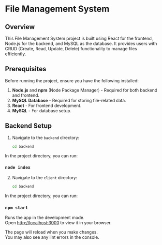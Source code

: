 # File Management System

## Overview
This File Management System project is built using React for the frontend, Node.js for the backend, and MySQL as the database. It provides users with CRUD (Create, Read, Update, Delete) functionality to manage files efficiently.


## Prerequisites
Before running the project, ensure you have the following installed:
1. **Node.js** and **npm** (Node Package Manager) - Required for both backend and frontend.
2. **MySQL Database** - Required for storing file-related data.
3. **React** - For frontend development.
4. **MySQL** - For database setup.

## Backend Setup
1. Navigate to the `backend` directory:
   ```bash
   cd backend
In the project directory, you can run:

### `node index`

2. Navigate to the `client` directory:
   ```bash
   cd backend
In the project directory, you can run:

### `npm start`

Runs the app in the development mode.\
Open [http://localhost:3000](http://localhost:3000) to view it in your browser.

The page will reload when you make changes.\
You may also see any lint errors in the console.

